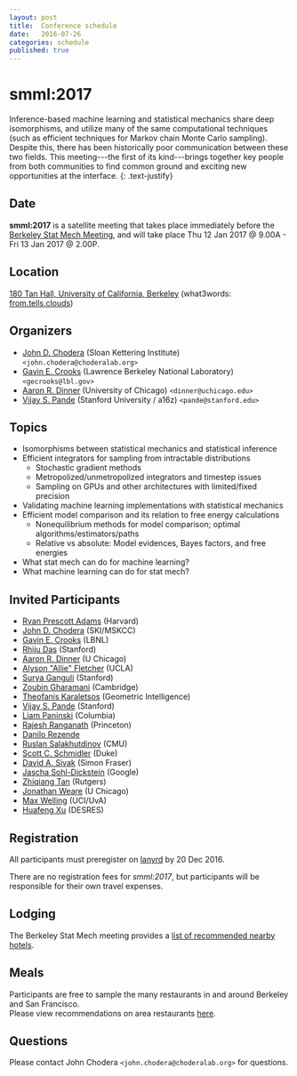 ```yaml
---
layout: post
title:  Conference schedule
date:   2016-07-26
categories: schedule
published: true
---
```


# smml:2017

Inference-based machine learning and statistical mechanics share deep isomorphisms, and utilize many of the same computational techniques (such as efficient techniques for Markov chain Monte Carlo sampling).
Despite this, there has been historically poor communication between these two fields.
This meeting---the first of its kind---brings together key people from both communities to find common ground and exciting new opportunities at the interface.
{: .text-justify}

## Date

**smml:2017** is a satellite meeting that takes place immediately before the [Berkeley Stat Mech Meeting](http://gold.cchem.berkeley.edu/statmech/current-meeting.html), and will take place Thu 12 Jan 2017 @ 9.00A - Fri 13 Jan 2017 @ 2.00P.

## Location

[180 Tan Hall, University of California, Berkeley](https://goo.gl/maps/nBgw7u7isWs)  (what3words: [from.tells.clouds](http://w3w.co/from.tells.clouds))

## Organizers

* [John D. Chodera](http://choderalab.org) (Sloan Kettering Institute) `<john.chodera@choderalab.org>`
* [Gavin E. Crooks](http://threeplusone.com/gec/) (Lawrence Berkeley National Laboratory) `<gecrooks@lbl.gov>`
* [Aaron R. Dinner](http://dinner-group.uchicago.edu/) (University of Chicago) `<dinner@uchicago.edu>`
* [Vijay S. Pande](https://pande.stanford.edu/) (Stanford University / a16z) `<pande@stanford.edu>`

## Topics

* Isomorphisms between statistical mechanics and statistical inference
* Efficient integrators for sampling from intractable distributions
  - Stochastic gradient methods
  - Metropolized/unmetropolized integrators and timestep issues
  - Sampling on GPUs and other architectures with limited/fixed precision
* Validating machine learning implementations with statistical mechanics
* Efficient model comparison and its relation to free energy calculations
  - Nonequilibrium methods for model comparison; optimal algorithms/estimators/paths
  - Relative vs absolute: Model evidences, Bayes factors, and free energies
* What stat mech can do for machine learning?
* What machine learning can do for stat mech?

## Invited Participants

* [Ryan Prescott Adams](http://people.seas.harvard.edu/~rpa/) (Harvard)
* [John D. Chodera](http://choderalab.org) (SKI/MSKCC)
* [Gavin E. Crooks](http://threeplusone.com) (LBNL)
* [Rhiju Das](https://daslab.stanford.edu/) (Stanford)
* [Aaron R. Dinner](http://dinner-group.uchicago.edu/) (U Chicago)
* [Alyson "Allie" Fletcher](http://www.stat.ucla.edu/~akfletcher/) (UCLA)
* [Surya Ganguli](https://ganguli-gang.stanford.edu/) (Stanford)
* [Zoubin Gharamani](http://mlg.eng.cam.ac.uk/zoubin/) (Cambridge)
* [Theofanis Karaletsos](https://twitter.com/Tkaraletsos) (Geometric Intelligence)
* [Vijay S. Pande](https://pande.stanford.edu/) (Stanford)
* [Liam Paninski](http://www.stat.columbia.edu/~liam/) (Columbia)
* [Rajesh Ranganath](https://www.cs.princeton.edu/~rajeshr/) (Princeton)
* [Danilo Rezende](https://twitter.com/deepspiker)
* [Ruslan Salakhutdinov](http://www.cs.toronto.edu/~rsalakhu/) (CMU)
* [Scott C. Schmidler](http://www2.stat.duke.edu/~scs/) (Duke)
* [David A. Sivak](http://www.sfu.ca/physics/sivakgroup.html) (Simon Fraser)
* [Jascha Sohl-Dickstein](http://www.sohldickstein.com/) (Google)
* [Zhiqiang Tan](http://www.stat.rutgers.edu/home/ztan/) (Rutgers)
* [Jonathan Weare](https://galton.uchicago.edu/faculty/weare.shtml) (U Chicago)
* [Max Welling](https://www.ics.uci.edu/~welling/) (UCI/UvA)
* [Huafeng Xu](https://www.deshawresearch.com/people_c-b_xu.html) (DESRES)

## Registration

All participants must preregister on [lanyrd](http://lanyrd.com/2017/smml/) by 20 Dec 2016.

There are no registration fees for *smml:2017*, but participants will be responsible for their own travel expenses.

## Lodging

The Berkeley Stat Mech meeting provides a [list of recommended nearby hotels](http://gold.cchem.berkeley.edu/statmech/hotel-accommodations.html).

## Meals

Participants are free to sample the many restaurants in and around Berkeley and San Francisco.  
Please view recommendations on area restaurants [here](http://gold.cchem.berkeley.edu/statmech/recommended-restaurants.html).

## Questions

Please contact John Chodera `<john.chodera@choderalab.org>` for questions.
